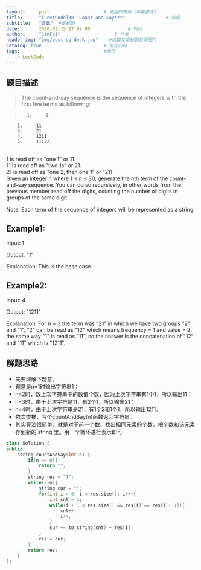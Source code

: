 ```yaml
---
layout:     post                    # 使用的布局（不需要改） 
title:      "[LeetCode]38. Count and Say***"               # 标题  
subtitle:   "读数"  #副标题 
date:       2020-02-15 17:07:00              # 时间 
author:     "JinFei"                    # 作者 
header-img: "img/post-bg-desk.jpg"    #这篇文章标题背景图片 
catalog: true                       # 是否归档 
tags:                               #标签     
    - LeetCode 
---
```


## 题目描述
> The count-and-say sequence is the sequence of integers with the first five terms as following:

>       1.     1
        2.     11
        3.     21
        4.     1211
        5.     111221
<br>
1 is read off as "one 1" or 11.
<br>
11 is read off as "two 1s" or 21.
<br>
21 is read off as "one 2, then one 1" or 1211.
<br>
Given an integer n where 1 ≤ n ≤ 30, generate the nth term of the count-and-say sequence. You can do so recursively, in other words from the previous member read off the digits, counting the number of digits in groups of the same digit.


Note: Each term of the sequence of integers will be represented as a string.

## Example1:
 
Input: 1

Output: "1"

Explanation: This is the base case.

## Example2:
 
Input: 4

Output: "1211"

Explanation: For n = 3 the term was "21" in which we have two groups "2" and "1", "2" can be read as "12" which means frequency = 1 and value = 2, the same way "1" is read as "11", so the answer is the concatenation of "12" and "11" which is "1211".


## 解题思路
- 先要理解下题意。
- 题意是n=1时输出字符串1；
- n=2时，数上次字符串中的数值个数，因为上次字符串有1个1，所以输出11；
- n=3时，由于上次字符是11，有2个1，所以输出21；
- n=4时，由于上次字符串是21，有1个2和1个1，所以输出1211。
- 依次类推，写个countAndSay(n)函数返回字符串。
- 其实算法很简单，就是对于前一个数，找出相同元素的个数，把个数和该元素存到新的 string 里。用一个循环进行表示即可

```C++
class Solution {
public:
    string countAndSay(int n) {
        if(n <= 0){
            return "";
        }
        string res = "1";
        while(--n){
            string cur = "";
            for(int i = 0; i < res.size(); i++){
                int cnt = 1;
                while(i + 1 < res.size() && res[i] == res[i + 1]){
                    cnt++;
                    i++;
                }
                cur += to_string(cnt) + res[i];
            }
            res = cur;
        }
        return res;
    }
};
```
